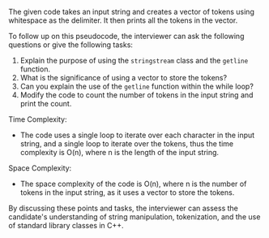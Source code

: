 The given code takes an input string and creates a vector of tokens using whitespace as the delimiter. It then prints all the tokens in the vector.

To follow up on this pseudocode, the interviewer can ask the following questions or give the following tasks:
1. Explain the purpose of using the `stringstream` class and the `getline` function.
2. What is the significance of using a vector to store the tokens?
3. Can you explain the use of the `getline` function within the while loop?
4. Modify the code to count the number of tokens in the input string and print the count.

Time Complexity: 
- The code uses a single loop to iterate over each character in the input string, and a single loop to iterate over the tokens, thus the time complexity is O(n), where n is the length of the input string.

Space Complexity:
- The space complexity of the code is O(n), where n is the number of tokens in the input string, as it uses a vector to store the tokens.

By discussing these points and tasks, the interviewer can assess the candidate's understanding of string manipulation, tokenization, and the use of standard library classes in C++.